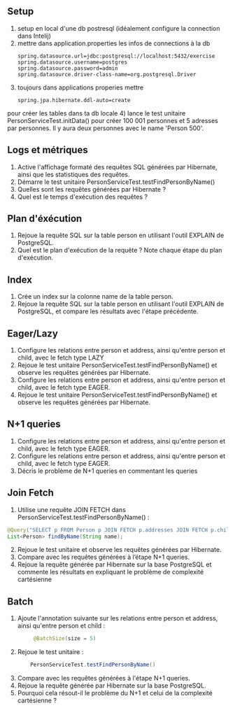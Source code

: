 ## Setup
1) setup en local d'une db postresql (idéalement configure la connection dans Intelij)
2) mettre dans application.properties les infos de connections à la db
   ```properties
   spring.datasource.url=jdbc:postgresql://localhost:5432/exercise
   spring.datasource.username=postgres
   spring.datasource.password=admin
   spring.datasource.driver-class-name=org.postgresql.Driver
   ```
3) toujours dans applications properies mettre 
    ```properties
    spring.jpa.hibernate.ddl-auto=create
    ```
pour créer les tables dans ta db locale
4) lance le test unitaire PersonServiceTest.initData() pour créer 100 001 personnes et 5 adresses par personnes.
Il y aura deux personnes avec le name 'Person 500'.

## Logs et métriques
1) Active l'affichage formaté des requêtes SQL générées par Hibernate, ainsi que les statistiques des requêtes.
2) Démarre le test unitaire PersonServiceTest.testFindPersonByName()
3) Quelles sont les requêtes générées par Hibernate ?
4) Quel est le temps d'exécution des requêtes ?

## Plan d'éxécution
1) Rejoue la requête SQL sur la table person en utilisant l'outil EXPLAIN de PostgreSQL.
2) Quel est le plan d'exécution de la requête ? Note chaque étape du plan d'exécution.

## Index
1) Crée un index sur la colonne name de la table person.
2) Rejoue la requête SQL sur la table person en utilisant l'outil EXPLAIN de PostgreSQL, et compare les résultats avec l'étape précédente.

## Eager/Lazy
1) Configure les relations entre person et address, ainsi qu'entre person et child, avec le fetch type LAZY
2) Rejoue le test unitaire PersonServiceTest.testFindPersonByName() et observe les requêtes générées par Hibernate.
3) Configure les relations entre person et address, ainsi qu'entre person et child, avec le fetch type EAGER.
4) Rejoue le test unitaire PersonServiceTest.testFindPersonByName() et observe les requêtes générées par Hibernate.

## N+1 queries
1) Configure les relations entre person et address, ainsi qu'entre person et child, avec le fetch type EAGER.
2) Configure les relations entre person et address, ainsi qu'entre person et child, avec le fetch type EAGER.
3) Décris le problème de N+1 queries en commentant les queries

## Join Fetch
1) Utilise une requête JOIN FETCH dans PersonServiceTest.testFindPersonByName() :
```java 
@Query("SELECT p FROM Person p JOIN FETCH p.addresses JOIN FETCH p.children")
List<Person> findByName(String name);  
```
2) Rejoue le test unitaire et observe les requêtes générées par Hibernate.
3) Compare avec les requêtes générées à l’étape N+1 queries.
4) Rejoue la requête générée par Hibernate sur la base PostgreSQL et commente les résultats en expliquant le problème de complexité cartésienne

## Batch
1) Ajoute l'annotation suivante sur les relations entre person et address, ainsi qu'entre person et child :
   ```java
        @BatchSize(size = 5)
   ```
2) Rejoue le test unitaire :
    ```java
        PersonServiceTest.testFindPersonByName()
    ```
3) Compare avec les requêtes générées à l'étape N+1 queries.
4) Rejoue la requête générée par Hibernate sur la base PostgreSQL.
5) Pourquoi cela résout-il le problème du N+1 et celui de la complexité cartésienne ?




